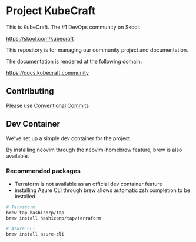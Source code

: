 # Project KubeCraft

This is KubeCraft. The #1 DevOps community on Skool.

<https://skool.com/kubecraft>

This repository is for managing our community project and documentation.

The documentation is rendered at the following domain:

<https://docs.kubecraft.community>

## Contributing

Please use [Conventional Commits](https://www.conventionalcommits.org/)

## Dev Container

We've set up a simple dev container for the project.

By installing neovim through the neovim-homebrew feature, brew is also available.

### Recommended packages

- Terraform is not available as an official dev container feature
- installing Azure CLI through brew allows automatic zsh completion to be installed

```bash
# Terraform
brew tap hashicorp/tap
brew install hashicorp/tap/terraform

# Azure CLI
brew install azure-cli
```
